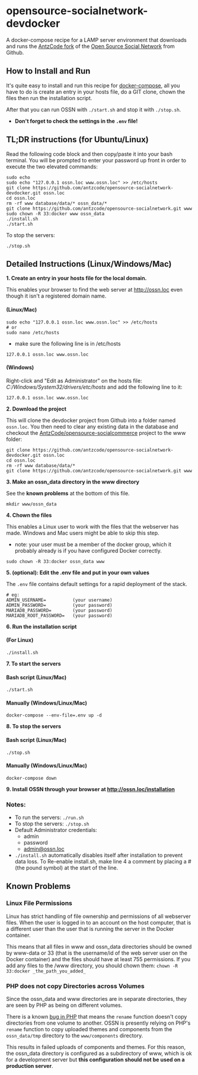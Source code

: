 <!--
  ###################################################################################
  ##    Open Source Social Network - AntzCode DevDocker Automated Installer        ##
  ##                                                                               ##
  ##    @package   AntzCode                                                        ##
  ##    @author    AntzCode Ltd                                                    ##
  ##    @copyright (C) AntzCode Ltd                                                ##
  ##    @license   GPLv3 https://raw.githubusercontent.com/AntzCode/               ##
  ##                         opensource-socialnetwork-devdocker/main/LICENSE       ##
  ##    @link      https://github.com/AntzCode/opensource-socialnetwork-devdocker  ##
  ##                                                                               ##
  ###################################################################################
-->
# opensource-socialnetwork-devdocker
A docker-compose recipe for a LAMP server environment that downloads and runs the 
[AntzCode fork](https://github.com/antzcode/opensource-socialnetwork) 
of the [Open Source Social Network](https://github.com/opensource-socialnetwork/opensource-socialnetwork) 
from Github.

## How to Install and Run

It's quite easy to install and run this recipe for [docker-compose](https://docs.docker.com/compose/install/), 
all you have to do is create an entry in your hosts file, 
do a GIT clone, 
chown the files 
then run the installation script. 

After that you can run OSSN with ```./start.sh``` and stop it with ```./stop.sh```.  

* **Don't forget to check the settings in the ```.env``` file!**

## TL;DR instructions (for Ubuntu/Linux)

Read the following code block and then copy/paste it into your bash terminal. You will be prompted to enter your password up front in order to execute the two elevated commands:

```
sudo echo
sudo echo "127.0.0.1 ossn.loc www.ossn.loc" >> /etc/hosts
git clone https://github.com/antzcode/opensource-socialnetwork-devdocker.git ossn.loc
cd ossn.loc
rm -rf www database/data/* ossn_data/*
git clone https://github.com/antzcode/opensource-socialnetwork.git www
sudo chown -R 33:docker www ossn_data
./install.sh
./start.sh
```
To stop the servers:

```
./stop.sh
```

## Detailed Instructions (Linux/Windows/Mac)

**1. Create an entry in your hosts file for the local domain.** 

This enables your browser to find the web server at http://ossn.loc 
even though it isn't a registered domain name.

#### (Linux/Mac)
```
sudo echo "127.0.0.1 ossn.loc www.ossn.loc" >> /etc/hosts
# or
sudo nano /etc/hosts
```

* make sure the following line is in /etc/hosts
```
127.0.0.1 ossn.loc www.ossn.loc
```

#### (Windows)

Right-click and "Edit as Administrator" on the hosts file: 
*C:/Windows/System32/drivers/etc/hosts* 
and add the following line to it:
```
127.0.0.1 ossn.loc www.ossn.loc
```

**2. Download the project**

This will clone the devdocker project from Github into a folder named ```ossn.loc```. 
You then need to clear any existing data in the database and checkout the 
[AntzCode/opensource-socialcommerce](https://github.com/AntzCode/opensource-socialnetwork) project 
to the www folder:

```
git clone https://github.com/antzcode/opensource-socialnetwork-devdocker.git ossn.loc
cd ossn.loc
rm -rf www database/data/*
git clone https://github.com/antzcode/opensource-socialnetwork.git www
```

**3. Make an ossn_data directory in the www directory**

See the **known problems** at the bottom of this file.

```
mkdir www/ossn_data
```

**4. Chown the files**

This enables a Linux user to work with the files that the webserver has made. 
Windows and Mac users might be able to skip this step.

* note: your user must be a member of the docker group, which it probably already is 
  if you have configured Docker correctly.

```
sudo chown -R 33:docker ossn_data www
```

**5. (optional): Edit the .env file and put in your own values**

The ```.env``` file contains default settings for a rapid deployment of the stack.

```
# eg:
ADMIN_USERNAME=          (your username)
ADMIN_PASSWORD=          (your password)
MARIADB_PASSWORD=        (your password)
MARIADB_ROOT_PASSWORD=   (your password)
```

**6. Run the installation script**

#### (For Linux)
```
./install.sh
```

**7. To start the servers**

#### Bash script (Linux/Mac)
```
./start.sh
```

#### Manually (Windows/Linux/Mac)

```
docker-compose --env-file=.env up -d
```

**8. To stop the servers**

#### Bash script (Linux/Mac)
```
./stop.sh
```

#### Manually (Windows/Linux/Mac)

```
docker-compose down
```

**9. Install OSSN through your browser at http://ossn.loc/installation**

### Notes:

* To run the servers: ```./run.sh```
* To stop the servers: ```./stop.sh```
* Default Administrator credentials:
  * admin
  * password
  * admin@ossn.loc
* ```./install.sh``` automatically disables itself after installation to prevent data loss. 
  To Re-enable install.sh, make line 4 a comment by placing a # (the pound symbol) at the start of the line.

## Known Problems

### Linux File Permissions

Linux has strict handling of file ownership and permissions of all webserver files. 
When the user is logged in to an account on the host computer, that is a different user than 
the user that is running the server in the Docker container. 

This means that all files in www and ossn_data directories should be owned by www-data or 33 (that is the username/id of
the web server user on the Docker container) and the files should have at least 755 permissions. If you add any
files to the /www directory, you should chown them: ```chown -R 33:docker _the_path_you_added_```

### PHP does not copy Directories across Volumes

Since the ossn_data and www directories are in separate directories, 
they are seen by PHP as being on different volumes. 

There is a known [bug in PHP](https://bugs.php.net/bug.php?id=54097) that means 
the ```rename``` function doesn't copy directories from one volume to another. 
OSSN is presently relying on PHP's ```rename``` function to copy uploaded themes and components 
from the ```ossn_data/tmp``` directory to the ```www/components``` directory.

This results in failed uploads of components and themes. For this reason, the ossn_data directory
is configured as a subdirectory of www, which is ok for a development server but 
**this configuration should not be used on a production server**.
